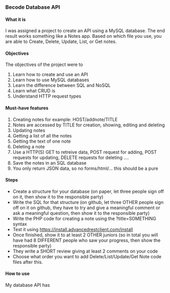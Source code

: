 ### Becode Database API

#### What it is
I was assigned a project to create an API using a MySQL database. The end result works something like a Notes app. Based on which file you use, you are able to Create, Delete, Update, List, or Get notes.

#### Objectives
The objectives of the project were to
1. Learn how to create and use an API
2. Learn how to use MySQL databases
3. Learn the difference between SQL and NoSQL
4. Learn what CRUD is
5. Understand HTTP request types

#### Must-have features
1. Creating notes for example: HOST/addnote/TITLE
2. Notes are accessed by TITLE for creation, showing, editing and deleting
3. Updating notes
4. Getting a list of all the notes
5. Getting the text of one note
6. Deleting a note
7. Use a HTTP(S) GET to retreive data, POST request for adding, POST requests for updating, DELETE requests for deleting ....
8. Save the notes in an SQL database
9. You only return JSON data, so no forms/html/... this should be a pure 

#### Steps
- Create a structure for your database (on paper, let three people sign off on it, then show it to the responsible party)
- Write the SQL for that structure (on github, let three OTHER people sign off on it on github, they have to try and give a meaningful comment or ask a meaningful question, then show it to the responsible party)
- Write the PHP code for creating a note using the ?title=SOMETHING syntax
- Test it using https://install.advancedrestclient.com/install
- Once finished, show it to at least 2 OTHER juniors (so in total you will have had 8 DIFFERENT people who saw your progress, then show the responsible party)
- They write a SHORT review giving at least 2 comments on your code
- Choose what order you want to add Delete/List/Update/Get Note code files after this.

#### How to use
My database API has 
